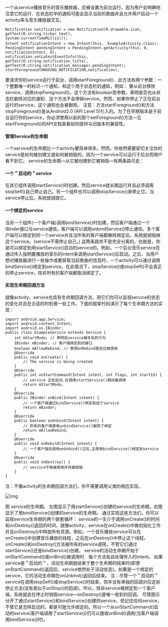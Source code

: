一个从service播放音乐的音乐播放器，应被设置为前台运行，因为用户会明确地注意它的运行．在状态栏中的通知可能会显示当前的歌曲并且允许用户启动一个activity来与音乐播放器交互。
```  
Notification notification = new Notification(R.drawable.icon, getText(R.string.ticker_text),
System.currentTimeMillis());
Intent notificationIntent = new Intent(this， ExampleActivity.class);
PendingIntent pendingIntent = PendingIntent.getActivity(this, 0, notificationIntent, 0);
notification.setLatestEventInfo(this, getText(R.string.notification_title),
getText(R.string.notification_message),pendingIntent);
startForeground(ONGOING_NOTIFICATION,notification);
```
要请求你的service运行于前台，调用startForeground()．此方法有两个参数：一个整数唯一的标识一个通知，和这个用于状态栏的通知，例如：
要从前台移除service，调用stopForeground()。这个方法有boolean型参数，表明是否也从状态栏删除对应的通知．这个方法不会停掉service。然而，如果你停止了正在前台运行的service，这个通知也会被删除。
注意：方法startForeground()和方法stopForeground()是从Android2.0 (API Level 5)引入的。为了在早期版本是于前台运行你的service，你必须使用以前的那个setForeground()方法—见startForeground()的API文档查看如何提供与旧版本的兼容性。
#### 管理Service的生命期
一个service的生命期比一个activity要简单得多。然而，你依然需要密切关注你的service是如何被创建又是如何被销毁的，因为一个service可以运行于后台而用户看不到它。
service的生命期—从它被创建到它被销毁—有两条路可走：
#### 一个＂启动的＂service
在其它组件调用startService()时创建。然后service就长期运行并且必须调用stopSelf()自己停止自己。另一个组件也可以调用stopService()来停止它。当service停止后，系统就销毁它。
#### 一个绑定的service
当另一个组件(一个客户端)调用bindService()时创建。然后客户端通过一个IBinder接口与service通信。客户端可以调用unbindService()停止通信。多个客户端可以绑定到同一个service并且当所有的客户端都解除绑定后，系统就销毁掉这个service。(service不需停止自己。)
这两条路并不是完全分离的。也就是，你是可以绑定到用startService()启动的service的。例如，一个后台音乐service在通过传入指明要播放的音乐的intent来调用startService()后启动。之后，当用户想对播放器进行一些操作或要获取当前歌曲的信息时，一个activity可以通过调用bindService()绑定到service。在此情况下，stopService()或stopSelf()不会真正的停止service，除非所有的客户端都取消绑定了。
#### 实现生命期回调方法
就像activity，service也具有生命期回调方法，用它们你可以监视service的状态的变化并且在合适的时机做一些工作。下面的框架代码演示了每个生命期方法的实现：
```  
import android.app.Service;
import android.content.Intent;
import android.os.IBinder;
public class ExampleService extends Service {
	int mStartMode; // 表明在service被杀后的行为
	IBinder mBinder; // 客户端绑定到的接口
	boolean mAllowRebind; // 表明onRebind是否应被使用
	@Override
	public void onCreate() {
		// The service is being created
	}
	@Override
	public int onStartCommand(Intent intent, int flags, int startId) {
		// service 正在启动,在调用startService()期间被调用
		return mStartMode;
	}
	@Override
	public IBinder onBind(Intent intent) {
		// 一个客户端通过bindService()绑定到这个service
		return mBinder;
	}
	@Override
	public boolean onUnbind(Intent intent) {
		// 所有的客户端使用unbindService()解除了绑定
		return mAllowRebind;
	}
	@Override
	public void onRebind(Intent intent) {
		// 一个客户端在调用onUnbind()之后,正使用bindService()绑定到service
	}
	@Override
	public void onDestroy() {
		// service不再被使用并将被销毁
	}
}
```
注：不像activity的生命期回调方法们，你不需要调用父类的相应实现。

![img](http://emanual.github.io/md-android/img/component_service/04_service.jpg) 

图 service的生命期。
左图显示了用startService()创建的service的生命期，右图显示了用bindService()创建的service的生命期。
通过实现这些方法们，你可以监视service生命期的两个嵌套循环：
service的一生介于调用onCreate()的时间和onDestroy()返回的时间。就像activity，service在onCreate()中做初始化工作并且onDestroy()中释放所有资源。例如，一个音乐播放service可以在onCreate()中创建音乐播放的线程，之后在onDestroy()中停止这个线程。
onCreate()和onDestroy()方法被所有的service调用，不管它们通过startService()还是bindService()创建。
service的活动生命期开始于onStartCommand()或onBind()被调用时．每个方法各自处理传入的Intent。
如果service是＂启动的＂，活动生命期就结束于整个生命期的结束时(即使onStartCommand()返回后，service依然处于活动状态)。如果是一个绑定的service，它的活动生命期在onUnbind()返回后结束。
注：尽管一个＂启动的＂service在调用stopSelf()或stopService()时结束，但并没有单独的回调对应这些停止方法(没有类似于onStop()的回调)。所以，除非service被绑定到一个客户端，系统就会在停止时销毁service—onDestroy()是唯一收到的回调。
尽管图示分开了通过startService()和bindService()创建的service，但记住任何service，不管它是怎样启动的，都是可能允许绑定的。所以一个从onStartCommand()启动的service(客户端调用了startService())仍可以接收onBind()调用(当客户端调用bindService()时)。